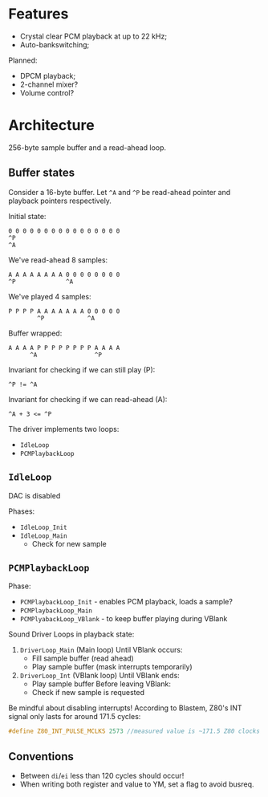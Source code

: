 
# Features

- Crystal clear PCM playback at up to 22 kHz;
- Auto-bankswitching;

Planned:
- DPCM playback;
- 2-channel mixer?
- Volume control?

# Architecture

256-byte sample buffer and a read-ahead loop.

## Buffer states

Consider a 16-byte buffer.
Let `^A` and `^P` be read-ahead pointer and playback pointers respectively.

Initial state:
	
	0 0 0 0 0 0 0 0 0 0 0 0 0 0 0 0
	^P
	^A

We've read-ahead 8 samples:

	A A A A A A A A 0 0 0 0 0 0 0 0
	^P				^A

We've played 4 samples:

	P P P P A A A A A A A 0 0 0 0 0
			^P            ^A	

Buffer wrapped:

	A A A A P P P P P P P P A A A A
		  ^A                ^P

Invariant for checking if we can still play (P):

	^P != ^A

Invariant for checking if we can read-ahead (A):

	^A + 3 <= ^P	


The driver implements two loops:
- `IdleLoop`
- `PCMPlaybackLoop`

## `IdleLoop`

DAC is disabled

Phases:
- `IdleLoop_Init`
- `IdleLoop_Main`
	- Check for new sample

## `PCMPlaybackLoop`

Phase:
- `PCMPlaybackLoop_Init` - enables PCM playback, loads a sample?
- `PCMPlaybackLoop_Main`
- `PCMPlyabackLoop_VBlank` - to keep buffer playing during VBlank


Sound Driver Loops in playback state:
1. `DriverLoop_Main` (Main loop)
	Until VBlank occurs:
	- Fill sample buffer (read ahead)
	- Play sample buffer (mask interrupts temporarily)
2. `DriverLoop_Int` (VBlank loop)
	Until VBlank ends:
	- Play sample buffer
	Before leaving VBlank:
	- Check if new sample is requested

Be mindful about disabling interrupts!
According to Blastem, Z80's INT signal only lasts for around 171.5 cycles:

```c
#define Z80_INT_PULSE_MCLKS 2573 //measured value is ~171.5 Z80 clocks
```

## Conventions

- Between `di`/`ei` less than 120 cycles should occur!
- When writing both register and value to YM, set a flag to avoid busreq.
